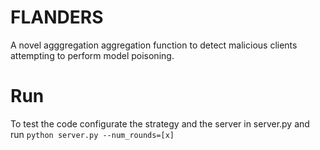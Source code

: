 # FLANDERS
A novel agggregation aggregation function to detect malicious clients attempting to perform model poisoning.

# Run

To test the code configurate the strategy and the server in server.py and run `python server.py --num_rounds=[x]`
